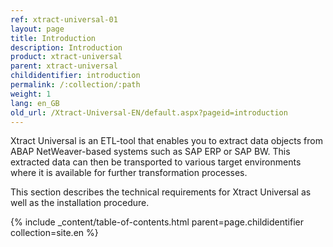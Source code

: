 ```yaml
---
ref: xtract-universal-01
layout: page
title: Introduction
description: Introduction
product: xtract-universal
parent: xtract-universal
childidentifier: introduction
permalink: /:collection/:path
weight: 1
lang: en_GB
old_url: /Xtract-Universal-EN/default.aspx?pageid=introduction
---
```


Xtract Universal is an ETL-tool that enables you to extract data objects from ABAP NetWeaver-based systems such as SAP ERP or SAP BW. This extracted data can then be transported to various target environments where it is available for further transformation processes.

This section describes the technical requirements for Xtract Universal as well as the installation procedure.

{% include _content/table-of-contents.html parent=page.childidentifier collection=site.en %}
